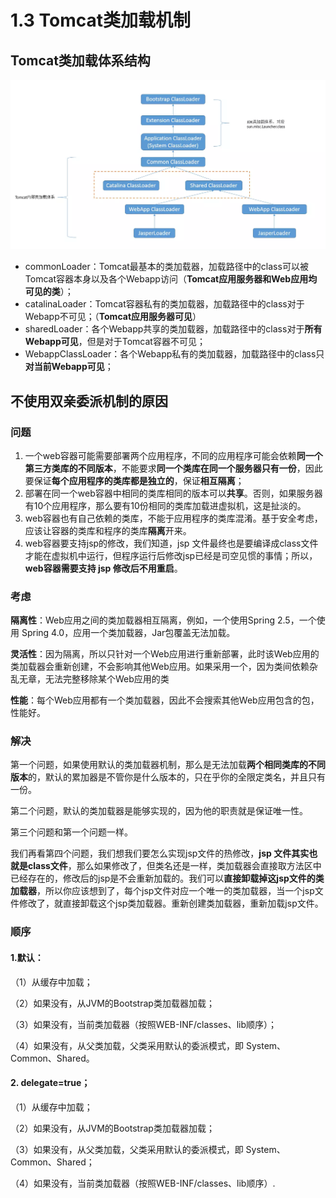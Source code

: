 # 1.3 Tomcat类加载机制

## **Tomcat类加载体系结构**

![Tomcat&#x7C7B;&#x52A0;&#x8F7D;&#x4F53;&#x7CFB;&#x7ED3;&#x6784;](../../.gitbook/assets/image%20%28119%29.png)



* commonLoader：Tomcat最基本的类加载器，加载路径中的class可以被Tomcat容器本身以及各个Webapp访问（**Tomcat应用服务器和Web应用均可见的类**）；
* catalinaLoader：Tomcat容器私有的类加载器，加载路径中的class对于Webapp不可见；（**Tomcat应用服务器可见**）
* sharedLoader：各个Webapp共享的类加载器，加载路径中的class对于**所有Webapp可见**，但是对于Tomcat容器不可见；
* WebappClassLoader：各个Webapp私有的类加载器，加载路径中的class只**对当前Webapp可见**；

## 不使用双亲委派机制的原因

###  问题

1. 一个web容器可能需要部署两个应用程序，不同的应用程序可能会依赖**同一个第三方类库的不同版本**，不能要求**同一个类库在同一个服务器只有一份**，因此要保证**每个应用程序的类库都是独立的**，保证**相互隔离**；  
2. 部署在同一个web容器中相同的类库相同的版本可以**共享**。否则，如果服务器有10个应用程序，那么要有10份相同的类库加载进虚拟机，这是扯淡的。   
3. web容器也有自己依赖的类库，不能于应用程序的类库混淆。基于安全考虑，应该让容器的类库和程序的类库**隔离**开来。   
4. web容器要支持jsp的修改，我们知道，jsp 文件最终也是要编译成class文件才能在虚拟机中运行，但程序运行后修改jsp已经是司空见惯的事情；所以，**web容器需要支持 jsp 修改后不用重启**。

### 考虑

**隔离性**：Web应用之间的类加载器相互隔离，例如，一个使用Spring 2.5，一个使用 Spring 4.0，应用一个类加载器，Jar包覆盖无法加载。

**灵活性**：因为隔离，所以只针对一个Web应用进行重新部署，此时该Web应用的类加载器会重新创建，不会影响其他Web应用。如果采用一个，因为类间依赖杂乱无章，无法完整移除某个Web应用的类

**性能**：每个Web应用都有一个类加载器，因此不会搜索其他Web应用包含的包，性能好。

### 解决

 第一个问题，如果使用默认的类加载器机制，那么是无法加载**两个相同类库的不同版本**的，默认的累加器是不管你是什么版本的，只在乎你的全限定类名，并且只有一份。

第二个问题，默认的类加载器是能够实现的，因为他的职责就是保证唯一性。

第三个问题和第一个问题一样。

我们再看第四个问题，我们想我们要怎么实现jsp文件的热修改，**jsp 文件其实也就是class文件**，那么如果修改了，但类名还是一样，类加载器会直接取方法区中已经存在的，修改后的jsp是不会重新加载的。我们可以**直接卸载掉这jsp文件的类加载器**，所以你应该想到了，每个jsp文件对应一个唯一的类加载器，当一个jsp文件修改了，就直接卸载这个jsp类加载器。重新创建类加载器，重新加载jsp文件。

### 顺序

#### 1.默认：

（1）从缓存中加载；

（2）如果没有，从JVM的Bootstrap类加载器加载；

（3）如果没有，当前类加载器（按照WEB-INF/classes、lib顺序）；

（4）如果没有，从父类加载，父类采用默认的委派模式，即 System、Common、Shared。

#### 2. delegate=true；

（1）从缓存中加载；

（2）如果没有，从JVM的Bootstrap类加载器加载；

（3）如果没有，从父类加载，父类采用默认的委派模式，即 System、Common、Shared；

（4）如果没有，当前类加载器（按照WEB-INF/classes、lib顺序）.

